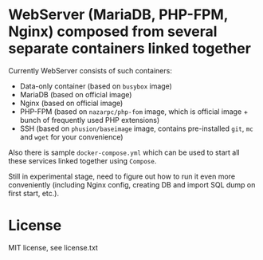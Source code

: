 # WebServer (MariaDB, PHP-FPM, Nginx) composed from several separate containers linked together
Currently WebServer consists of such containers:
* Data-only container (based on `busybox` image)
* MariaDB (based on official image)
* Nginx (based on official image)
* PHP-FPM (based on `nazarpc/php-fom` image, which is official image + bunch of frequently used PHP extensions)
* SSH (based on `phusion/baseimage` image, contains pre-installed `git`, `mc` and `wget` for your convenience)

Also there is sample `docker-compose.yml` which can be used to start all these services linked together using `Compose`.

Still in experimental stage, need to figure out how to run it even more conveniently (including Nginx config, creating DB and import SQL dump on first start, etc.).

# License
MIT license, see license.txt

